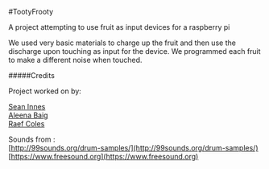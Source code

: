 #TootyFrooty

A project attempting to use fruit as input devices for a raspberry pi

We used very basic materials to charge up the fruit and then use the discharge upon touching as input for the device.
We programmed each fruit to make a different noise when touched.

#####Credits

Project worked on by:

[Sean Innes](seaninn.es)<br>
[Aleena Baig](https://uk.linkedin.com/in/aleenab)<br>
[Raef Coles](https://github.com/RcColes)<br>

Sounds from :<br>
[http://99sounds.org/drum-samples/](http://99sounds.org/drum-samples/)<br>
[https://www.freesound.org](https://www.freesound.org)

